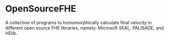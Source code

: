 # OpenSourceFHE
A collection of programs to homomorphically calculate final velocity in different open source FHE libraries, namely: Microsoft SEAL, PALISADE, and HElib.
